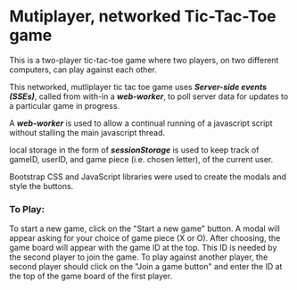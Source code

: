 # Mutiplayer, networked Tic-Tac-Toe game

This is a two-player tic-tac-toe game where two players, on two different computers, can play against each other.

This networked, mutliplayer tic tac toe game uses **_Server-side events (SSEs)_**, called from with-in a **_web-worker_**, to poll server data for updates to a particular game in progress.

A **_web-worker_** is used to allow a continual running of a javascript script without stalling the main javascript thread. 

local storage in the form of **_sessionStorage_** is used to keep track of gameID, userID, and game piece (i.e. chosen letter), of the current user.

Bootstrap CSS and JavaScript libraries were used to create the modals and style the buttons.

### To Play:

To start a new game, click on the "Start a new game" button. A modal will appear asking for your choice of game piece (X or O). After choosing, the game board will appear with the game ID at the top. This ID is needed by the second player to join the game. To play against another player, the second player should click on the "Join a game button" and enter the ID at the top of the game board of the first player.
